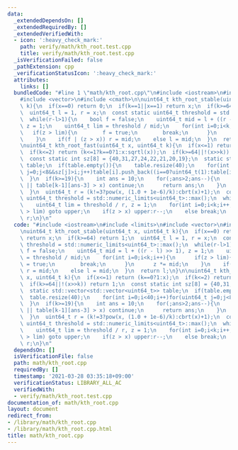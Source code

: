 ```yaml
---
data:
  _extendedDependsOn: []
  _extendedRequiredBy: []
  _extendedVerifiedWith:
  - icon: ':heavy_check_mark:'
    path: verify/math/kth_root.test.cpp
    title: verify/math/kth_root.test.cpp
  _isVerificationFailed: false
  _pathExtension: cpp
  _verificationStatusIcon: ':heavy_check_mark:'
  attributes:
    links: []
  bundledCode: "#line 1 \"math/kth_root.cpp\"\n#include <iostream>\n#include <limits>\n\
    #include <vector>\n#include <cmath>\n\nuint64_t kth_root_stable(uint64_t x, uint64_t\
    \ k){\n  if(x==0) return 0;\n  if(k==1||x==1) return x;\n  if(k>=64) return 1;\n\
    \  uint64_t l = 1, r = x;\n  const static uint64_t threshold = std::numeric_limits<uint64_t>::max();\n\
    \  while(r-l>1){\n    bool f = false;\n    uint64_t mid = l + ((r - l) >> 1),\
    \ z = 1;\n    uint64_t lim = threshold / mid;\n    for(int i=0;i<k;i++){\n   \
    \   if(z > lim){\n        f = true;\n        break;\n      }\n      z *= mid;\n\
    \    }\n    if(f | (z > x)) r = mid;\n    else l = mid;\n  }\n  return l;\n}\n\
    \nuint64_t kth_root_fast(uint64_t x, uint64_t k){\n  if(x<=1) return (k==0?1:x);\n\
    \  if(k<=2) return (k<=1?k==0?1:x:sqrtl(x));\n  if(k>=64||!(x>>k)) return 1;\n\
    \  const static int sz[8] = {40,31,27,24,22,21,20,19};\n  static std::vector<std::vector<uint64_t>>\
    \ table;\n  if(table.empty()){\n    table.resize(40);\n    for(int i=0;i<40;i++)for(uint64_t\
    \ j=0;j<8&&sz[j]>i;j++)table[i].push_back((i==0?uint64_t(1):table[i-1][j])*(j+3));\n\
    \  }\n  if(k>=19){\n    int ans = 10;\n    for(;ans>2;ans--){\n      if(sz[ans-3]<k\
    \ || table[k-1][ans-3] > x) continue;\n      return ans;\n    }\n    return 2;\n\
    \  }\n  uint64_t r = (k!=3?pow(x, (1.0 + 1e-6)/k):cbrt(x)+1);\n  const static\
    \ uint64_t threshold = std::numeric_limits<uint64_t>::max();\n  while(true){\n\
    \    uint64_t lim = threshold / r, z = 1;\n    for(int i=0;i<k;i++, z*=r) if(z\
    \ > lim) goto upper;\n    if(z > x) upper:r--;\n    else break;\n  }\n  return\
    \ r;\n}\n"
  code: "#include <iostream>\n#include <limits>\n#include <vector>\n#include <cmath>\n\
    \nuint64_t kth_root_stable(uint64_t x, uint64_t k){\n  if(x==0) return 0;\n  if(k==1||x==1)\
    \ return x;\n  if(k>=64) return 1;\n  uint64_t l = 1, r = x;\n  const static uint64_t\
    \ threshold = std::numeric_limits<uint64_t>::max();\n  while(r-l>1){\n    bool\
    \ f = false;\n    uint64_t mid = l + ((r - l) >> 1), z = 1;\n    uint64_t lim\
    \ = threshold / mid;\n    for(int i=0;i<k;i++){\n      if(z > lim){\n        f\
    \ = true;\n        break;\n      }\n      z *= mid;\n    }\n    if(f | (z > x))\
    \ r = mid;\n    else l = mid;\n  }\n  return l;\n}\n\nuint64_t kth_root_fast(uint64_t\
    \ x, uint64_t k){\n  if(x<=1) return (k==0?1:x);\n  if(k<=2) return (k<=1?k==0?1:x:sqrtl(x));\n\
    \  if(k>=64||!(x>>k)) return 1;\n  const static int sz[8] = {40,31,27,24,22,21,20,19};\n\
    \  static std::vector<std::vector<uint64_t>> table;\n  if(table.empty()){\n  \
    \  table.resize(40);\n    for(int i=0;i<40;i++)for(uint64_t j=0;j<8&&sz[j]>i;j++)table[i].push_back((i==0?uint64_t(1):table[i-1][j])*(j+3));\n\
    \  }\n  if(k>=19){\n    int ans = 10;\n    for(;ans>2;ans--){\n      if(sz[ans-3]<k\
    \ || table[k-1][ans-3] > x) continue;\n      return ans;\n    }\n    return 2;\n\
    \  }\n  uint64_t r = (k!=3?pow(x, (1.0 + 1e-6)/k):cbrt(x)+1);\n  const static\
    \ uint64_t threshold = std::numeric_limits<uint64_t>::max();\n  while(true){\n\
    \    uint64_t lim = threshold / r, z = 1;\n    for(int i=0;i<k;i++, z*=r) if(z\
    \ > lim) goto upper;\n    if(z > x) upper:r--;\n    else break;\n  }\n  return\
    \ r;\n}\n"
  dependsOn: []
  isVerificationFile: false
  path: math/kth_root.cpp
  requiredBy: []
  timestamp: '2021-03-28 03:35:18+09:00'
  verificationStatus: LIBRARY_ALL_AC
  verifiedWith:
  - verify/math/kth_root.test.cpp
documentation_of: math/kth_root.cpp
layout: document
redirect_from:
- /library/math/kth_root.cpp
- /library/math/kth_root.cpp.html
title: math/kth_root.cpp
---
```

